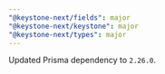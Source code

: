 ```yaml
---
"@keystone-next/fields": major
"@keystone-next/keystone": major
"@keystone-next/types": major
---
```


Updated Prisma dependency to `2.26.0`.
